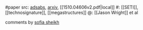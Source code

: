 #paper 
src: [adsabs](https://ui.adsabs.harvard.edu/abs/2016ApJ...816...17W/abstract), [arxiv](https://arxiv.org/pdf/1510.04606), [[1510.04606v2.pdf|local]] 
#: [[SETI]], [[technosignature]], [[megastructures]] 
@: [[Jason Wright]] et al

comments by [sofia sheikh](https://sites.psu.edu/seticourse/2018/02/13/2112018-reaction-to-wright-et-al-2015/) 
